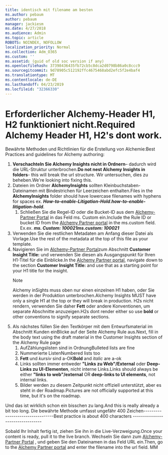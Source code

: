 ```yaml
---
title: identisch mit filename am besten
ms.author: pebaum
author: pebaum
manager: jackiesm
ms.date: 4/27/2018
ms.audience: Admin
ms.topic: article
ROBOTS: NOINDEX, NOFOLLOW
localization_priority: Normal
ms.collection: Adm_O365
ms.custom: ''
ms.assetid: (guid of old soc version if any)
ms.openlocfilehash: 37398436435fb72cb5c8dca2d0798b86a0c8ccc9
ms.sourcegitcommit: 9d78905c512192ffc4675468abd2efc5f2e4baf4
ms.translationtype: MT
ms.contentlocale: de-DE
ms.lasthandoff: 04/23/2019
ms.locfileid: "32366330"
---
```

# <a name="required-alchemy-header-h1-h2s-dont-work"></a><span data-ttu-id="84d08-102">Erforderlicher Alchemy-Header H1, H2 funktioniert nicht.</span><span class="sxs-lookup"><span data-stu-id="84d08-102">Required Alchemy Header H1, H2's dont work.</span></span>
<span data-ttu-id="84d08-103">Bewährte Methoden und Richtlinien für die Erstellung von Alchemie:</span><span class="sxs-lookup"><span data-stu-id="84d08-103">Best Practices and guidelines for Alchemy authoring:</span></span>

1. <span data-ttu-id="84d08-104">**Verschachteln Sie Alchemy Insights nicht in Ordnern**– dadurch wird die URL-Struktur unterbrochen.</span><span class="sxs-lookup"><span data-stu-id="84d08-104">**Do not nest Alchemy Insights in folders**- this will break the url structure.</span></span> <span data-ttu-id="84d08-105">Wir untersuchen, dies zu beheben.</span><span class="sxs-lookup"><span data-stu-id="84d08-105">We're looking into fixing this.</span></span>
1. <span data-ttu-id="84d08-106">Dateien im Ordner **AlchemyInsights** sollten Kleinbuchstaben-Dateinamen mit Bindestrichen für Leerzeichen enthalten.</span><span class="sxs-lookup"><span data-stu-id="84d08-106">Files in the **AlchemyInsights** folder should have lowercase filenames with hyphens for spaces ex.</span></span> <span data-ttu-id="84d08-107">***How-to-enable-Litigation-Hold***.</span><span class="sxs-lookup"><span data-stu-id="84d08-107">***how-to-enable-litigation-hold***.</span></span>
    1. <span data-ttu-id="84d08-108">Schließen Sie die Regel-ID oder die Bucket-ID aus dem [Alchemy-Partner Portal](https://alchemyportal.azurewebsites.net) in das Feld ms. Custom ein.</span><span class="sxs-lookup"><span data-stu-id="84d08-108">Include the Rule ID or bucket ID from the [Alchemy Partner portal](https://alchemyportal.azurewebsites.net) in the ms.custom field.</span></span> <span data-ttu-id="84d08-109">Ex.</span><span class="sxs-lookup"><span data-stu-id="84d08-109">ex.</span></span> <span data-ttu-id="84d08-110">***ms. Custom: 100021***</span><span class="sxs-lookup"><span data-stu-id="84d08-110">***ms.custom: 100021***</span></span>
1. <span data-ttu-id="84d08-111">Verwenden Sie die restlichen Metadaten am Anfang dieser Datei als Vorlage.</span><span class="sxs-lookup"><span data-stu-id="84d08-111">Use the rest of the metadata at the top of this file as your template.</span></span>
1. <span data-ttu-id="84d08-112">Navigieren Sie im [Alchemy-Partner Portal](https://alchemyportal.azurewebsites.net)zum Abschnitt **Customer Insight Title:** und verwenden Sie diesen als Ausgangspunkt für Ihren H1-Titel für die Einblicke.</span><span class="sxs-lookup"><span data-stu-id="84d08-112">In the [Alchemy Partner portal](https://alchemyportal.azurewebsites.net), navigate down to the section **Customer Insight Title:** and use that as a starting point for your H1 title for the insight.</span></span> 
    > [!NOTE]
    > <span data-ttu-id="84d08-113">Alchemy inSights muss oben nur einen einzelnen H1 haben, oder Sie werden in der Produktion unterbrochen.</span><span class="sxs-lookup"><span data-stu-id="84d08-113">Alchemy Insights MUST have only a single H1 at the top or they will break in production.</span></span> <span data-ttu-id="84d08-114">H2s nicht rendern, verwenden Sie daher **Fett** oder andere Konventionen, um separate Abschnitte anzuzeigen.</span><span class="sxs-lookup"><span data-stu-id="84d08-114">H2s dont render either so use **bold** or other conventions to signify separate sections.</span></span>
1. <span data-ttu-id="84d08-115">Als nächstes füllen Sie den Textkörper mit dem Entwurfsmaterial im Abschnitt Kunden einBlicke auf der Seite Alchemy Rule aus.</span><span class="sxs-lookup"><span data-stu-id="84d08-115">Next, fill in the body text using the draft material in the Customer Insights section of the Alchemy Rule page</span></span>
    1. <span data-ttu-id="84d08-116">AufZählungslisten sind in Ordnung</span><span class="sxs-lookup"><span data-stu-id="84d08-116">Bulleted lists are fine</span></span>
    1. <span data-ttu-id="84d08-117">Nummerierte Listen</span><span class="sxs-lookup"><span data-stu-id="84d08-117">Numbered lists too</span></span>
    1. <span data-ttu-id="84d08-118">**Fett** und *kursiv* sind a-OK</span><span class="sxs-lookup"><span data-stu-id="84d08-118">**Bold** and *italic* are a-ok</span></span>
    1. <span data-ttu-id="84d08-119">Links sollten immer entweder **"Links zu Web"/External** oder **Deep-Links zu UI-Elementen**, nicht interne Links.</span><span class="sxs-lookup"><span data-stu-id="84d08-119">Links should always be either **"links to web"/external** OR **deep-links to UI elements**, not internal links.</span></span>
    1. <span data-ttu-id="84d08-120">Bilder werden zu diesem Zeitpunkt nicht offiziell unterstützt, aber es steht in der Roadmap.</span><span class="sxs-lookup"><span data-stu-id="84d08-120">Pictures are not officially supported at this time, but it's on the roadmap.</span></span>

<span data-ttu-id="84d08-121">Und das ist wirklich schon ein bisschen zu lang.</span><span class="sxs-lookup"><span data-stu-id="84d08-121">And this is really already a bit too long.</span></span> <span data-ttu-id="84d08-122">Die bewährte Methode umfasst ungefähr 400 Zeichen---------------------------------</span><span class="sxs-lookup"><span data-stu-id="84d08-122">Best practice is about 400 characters ---------------------------------</span></span>

<span data-ttu-id="84d08-123">Sobald Ihr Inhalt fertig ist, ziehen Sie ihn in die Live-Verzweigung.</span><span class="sxs-lookup"><span data-stu-id="84d08-123">Once your content is ready, pull it to the live branch.</span></span> <span data-ttu-id="84d08-124">Wechseln Sie dann zum [Alchemy-Partner Portal](https://alchemyportal.azurewebsites.net) , und geben Sie den Dateinamen in das Feld URL ein.</span><span class="sxs-lookup"><span data-stu-id="84d08-124">Then, go to the [Alchemy Partner portal](https://alchemyportal.azurewebsites.net) and enter the filename into the url field.</span></span> <span data-ttu-id="84d08-125">M</span><span class="sxs-lookup"><span data-stu-id="84d08-125">M</span></span>